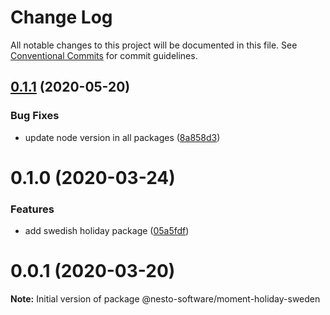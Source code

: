 # Change Log

All notable changes to this project will be documented in this file.
See [Conventional Commits](https://conventionalcommits.org) for commit guidelines.

## [0.1.1](https://github.com/nesto-software/moment-holiday/tree/master/packages/locales/sweden/compare/@nesto-software/moment-holiday-sweden@0.1.0...@nesto-software/moment-holiday-sweden@0.1.1) (2020-05-20)


### Bug Fixes

* update node version in all packages ([8a858d3](https://github.com/nesto-software/moment-holiday/tree/master/packages/locales/sweden/commit/8a858d3))





# 0.1.0 (2020-03-24)


### Features

* add swedish holiday package ([05a5fdf](https://github.com/nesto-software/moment-holiday/tree/master/packages/locales/sweden/commit/05a5fdf))





<a name="0.0.1"></a>
# 0.0.1 (2020-03-20)

**Note:** Initial version of package @nesto-software/moment-holiday-sweden
